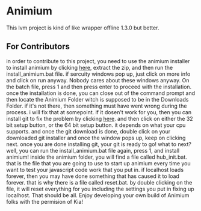 # Animium
This lvm project is kind of like wrapper offline 1.3.0 but better.
## For Contributors
in order to contribute to this project, you need to use the animium installer to install animium by clicking [here](https://github.com/josephanimate2021/Animium-Installer/archive/refs/heads/main.zip), extract the zip, and then run the install_animium.bat file. if sercuity windows pop up, just click on more info and click on run anyway. Nobody cares about these windows anyway. On the batch file, press 1 and then press enter to proceed with the installation. once the installation is done, you can close out of the command prompt and then locate the Animium Folder witch is supposed to be in the Downloads Folder. if it's not there, then something must have went wrong during the process. i will fix that at somepoint. if it dosen't work for you, then you can install git to fix the problem by clicking [here](http://git-scm.com/download/win). and then click on either the 32 bit setup button, or the 64 bit setup button. it depends on what your cpu supports. and once the git download is done, double click on your downloaded git installer and once the window pops up, keep on clicking next. once you are done installing git, your git is ready to go! what to next? well, you can run the install_animium.bat file again, press 1, and install animium! inside the animium folder, you will find a file called hub_init.bat. that is the file that you are going to use to start up animium every time you want to test your javascript code work that you put in. if localhost loads forever, then you may have done something that has caused it to load forever. that is why there is a file called reset.bat. by double clicking on the file, it will reset everything for you including the settings you put in fixing up localhost. That should be all. Enjoy developing your own build of Animium folks with the permision of Kia!

